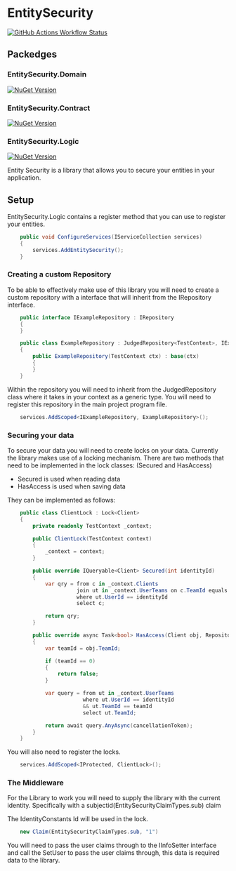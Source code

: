 # EntitySecurity

[![GitHub Actions Workflow Status](https://img.shields.io/github/actions/workflow/status/MatinDeWet/DatabaseSecurity/dotnet.yml)](https://github.com/MatinDeWet/DatabaseSecurity)

## Packedges
### EntitySecurity.Domain
[![NuGet Version](https://img.shields.io/nuget/v/MatinDeWet.EntitySecurity.Domain)](https://www.nuget.org/packages/MatinDeWet.EntitySecurity.Domain) 

### EntitySecurity.Contract
[![NuGet Version](https://img.shields.io/nuget/v/MatinDeWet.EntitySecurity.Contract)](https://www.nuget.org/packages/MatinDeWet.EntitySecurity.Contract)

### EntitySecurity.Logic
[![NuGet Version](https://img.shields.io/nuget/v/MatinDeWet.EntitySecurity.Logic)](https://www.nuget.org/packages/MatinDeWet.EntitySecurity.Logic) 

Entity Security is a library that allows you to secure your entities in your application.

## Setup
EntitySecurity.Logic contains a register method that you can use to register your entities.

```csharp
	public void ConfigureServices(IServiceCollection services)
	{
		services.AddEntitySecurity();
	}
```

### Creating a custom Repository
To be able to effectively make use of this library you will need to create a custom repository with a interface that will inherit from the IRepository interface.

```C#
	public interface IExampleRepository : IRepository
	{
	}
```
```C#
	public class ExampleRepository : JudgedRepository<TestContext>, IExampleRepository
	{
		public ExampleRepository(TestContext ctx) : base(ctx)
		{
		}
	}
```

Within the repository you will need to inherit from the JudgedRepository class where it takes in your context as a generic type.
You will need to register this repository in the main project program file.

```C#
    services.AddScoped<IExampleRepository, ExampleRepository>();
```

### Securing your data
To secure your data you will need to create locks on your data.
Currently the library makes use of a locking mechanism.
There are two methods that need to be implemented in the lock classes: (Secured and HasAccess)

- Secured is used when reading data
- HasAccess is used when saving data

They can be implemented as follows:

```C#
    public class ClientLock : Lock<Client>
    {
        private readonly TestContext _context;

        public ClientLock(TestContext context)
        {
            _context = context;
        }

        public override IQueryable<Client> Secured(int identityId)
        {
            var qry = from c in _context.Clients
                      join ut in _context.UserTeams on c.TeamId equals ut.TeamId
                      where ut.UserId == identityId
                      select c;

            return qry;
        }

        public override async Task<bool> HasAccess(Client obj, RepositoryOperationEnum operation, int identityId, CancellationToken cancellationToken)
        {
            var teamId = obj.TeamId;

            if (teamId == 0)
            {
                return false;
            }

            var query = from ut in _context.UserTeams
                        where ut.UserId == identityId
                        && ut.TeamId == teamId
                        select ut.TeamId;

            return await query.AnyAsync(cancellationToken);
        }
    }
```

You will also need to register the locks.

```C#
    services.AddScoped<IProtected, ClientLock>();
```

### The Middleware
For the Library to work you will need to supply the library with the current identity. Specifically with a subjectid(EntitySecurityClaimTypes.sub) claim

The IdentityConstants Id will be used in the lock.
```C#
    new Claim(EntitySecurityClaimTypes.sub, "1")
```

You will need to pass the user claims through to the IInfoSetter interface and call the SetUser to pass the user claims through, this data is required data to the library.

